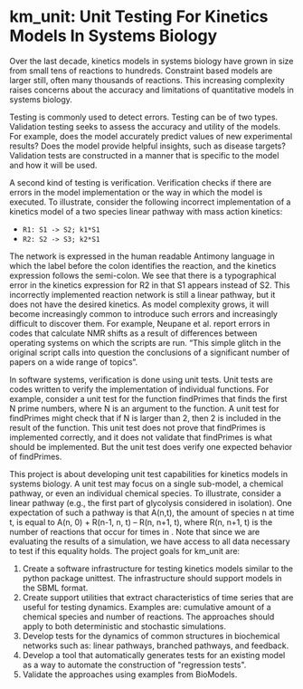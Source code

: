 # km_unit: Unit Testing For Kinetics Models In Systems Biology


Over the last decade, kinetics models in systems biology have grown in size from small tens of reactions to hundreds. Constraint based models are larger still, often many thousands of reactions. This increasing complexity raises concerns about the accuracy and limitations of quantitative models in systems biology.

Testing is commonly used to detect errors. Testing can be of two types. Validation testing seeks to assess the accuracy and utility of the models. For example, does the model accurately predict values of new experimental results? Does the model provide helpful insights, such as disease targets? Validation tests are constructed in a manner that is specific to the model and how it will be used.

A second kind of testing is verification. Verification checks if there are errors in the model implementation or the way in which the model is executed. To illustrate, consider the following incorrect implementation of a kinetics model of a two species linear pathway with mass action kinetics:

- ``R1: S1 -> S2; k1*S1``
- ``R2: S2 -> S3; k2*S1``

The network is expressed in the human readable Antimony language in which the label before the colon identifies the reaction, and the kinetics expression follows the semi-colon. We see that there is a typographical error in the kinetics expression for R2 in that S1 appears instead of S2. This incorrectly implemented reaction network is still a linear pathway, but it does not have the desired kinetics. As model complexity grows, it will become increasingly common to introduce such errors and increasingly difficult to discover them. For example, Neupane et al. report errors in codes that calculate NMR shifts as a result  of differences between operating systems on which the scripts are run. “This simple glitch in the original script calls into question the conclusions of a significant number of papers on a wide range of topics”.

In software systems, verification is done using unit tests. Unit tests are codes written to verify the implementation of individual functions. For example, consider a unit test for the function findPrimes that finds the first N prime numbers, where N is an argument to the function. A unit test for findPrimes might check that if  N is larger than 2, then 2 is included in the result of the function. This unit test does not prove that findPrimes is implemented correctly, and it does not validate that findPrimes is what should be implemented. But the unit test does verify one expected behavior of findPrimes.

This project is about developing unit test capabilities for kinetics models in systems biology. A unit test may focus on a single sub-model, a chemical pathway, or even an individual chemical species. To illustrate, consider a linear pathway (e.g., the first part of glycolysis considered in isolation). One expectation of such a pathway is that A(n,t), the amount of species n at time t, is equal to A(n, 0) + R(n-1, n, t) – R(n, n+1, t), where R(n, n+1, t) is the number of reactions that occur for times in . Note that since we are evaluating the results of a simulation, we have access to all data necessary to test if this equality holds.
The project goals for km_unit are:

1.	Create a software infrastructure for testing kinetics models similar to the python package unittest. The infrastructure should support models in the SBML format.
2.	Create support utilities that extract characteristics of time series that are useful for testing dynamics. Examples are: cumulative amount of a chemical species and number of reactions. The approaches should apply to both deterministic and stochastic simulations.
3.	Develop tests for the dynamics of common structures in biochemical networks such as: linear pathways, branched pathways, and feedback.
4.	Develop a tool that automatically generates tests for an existing model as a way to automate the construction of "regression tests".
5.	Validate the approaches using examples from BioModels.



